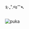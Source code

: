 ༉‧₊˚.જ⁀➴

![puka](https://raw.githubusercontent.com/kanatameow/kanatameow/refs/heads/main/kanata-shinkai-enstars.gif)


